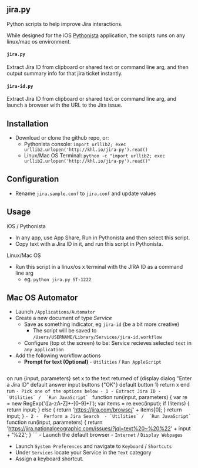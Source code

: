 ## jira.py

Python scripts to help improve Jira interactions.

While designed for the iOS [Pythonista](http://omz-software.com/pythonista/) application, the scripts runs on any linux/mac os environment.

#### `jira.py`

Extract Jira ID from clipboard or shared text or command line arg,
and then output summary info for that jira ticket instantly.

#### `jira-id.py`

Extract Jira ID from clipboard or shared text or command line arg,
and launch a browser with the URL to the Jira issue.

## Installation

- Download or clone the github repo, or:
  - Pythonista console: `import urllib2; exec urllib2.urlopen('http://khl.io/jira-py').read()`
  - Linux/Mac OS Terminal: `python -c "import urllib2; exec urllib2.urlopen('http://khl.io/jira-py').read()"`

## Configuration

- Rename `jira.sample.conf` to `jira.conf` and update values

## Usage

iOS / Pythonista
- In any app, use App Share, Run in Pythonista and then select this script.
- Copy text with a Jira ID in it, and run this script in Pythonista.

Linux/Mac OS
- Run this script in a linux/os x terminal with the JIRA ID as a command line arg
    - eg. `python jira.py ST-1222`

## Mac OS Automator

- Launch `/Applications/Automator`
- Create a new document of type *Service*
    - Save as something indicator, eg `jira-id` (be a bit more creative)
        - The script will be saved to `/Users/USERNAME/Library/Services/jira-id.workflow`
    - Configure (top ot the screen) to be: Service recieves selected `text` in `any application`
- Add the following workflow actions
    - **Prompt for text (Optional)** - `Utilities` / `Run AppleScript`
	```
on run {input, parameters}
    set x to the text returned of (display dialog "Enter a Jira ID" default answer input buttons {"OK"} default button 1)
    return x
end run
	```
    - Pick one of the options below
    	- 1 - Extract Jira ID
    	    - `Utilities` /  `Run JavaScript` 
	        ```
function run(input, parameters) {
	var re = new RegExp('([a-zA-Z]+-[0-9]+)');
	var items = re.exec(input);
	if (!items) {
		return input;
	} else {
		return 'https://jira.com/browse/' + items[0];
	}
	return input;
}
	        ```
        - 2 -  Perform a Jira Search 
	        - `Utilities` /  `Run JavaScript`
	        ```
function run(input, parameters) {
	return 'https://jira.nationalgeographic.com/issues/?jql=text%20~%20%22' + input + '%22';
}
	        ```
    - Launch the default browser - `Internet` / `Display Webpages`
- Launch `System Preferences` and navigate to `Keyboard` / `Shortcuts`
- Under `Services` locate your Service in the `Text` category
- Assign a keyboard shortcut.


